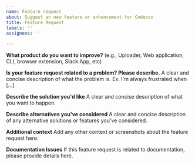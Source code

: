 ```yaml
---
name: Feature request
about: Suggest an new feature or enhancement for Codecov
title: Feature Request
labels: ''
assignees: ''

---
```


**What product do you want to improve?**
(e.g., Uploader, Web application, CLI, browser extension, Slack App, etc)

**Is your feature request related to a problem? Please describe.**
A clear and concise description of what the problem is. Ex. I'm always frustrated when [...]

**Describe the solution you'd like**
A clear and concise description of what you want to happen.

**Describe alternatives you've considered**
A clear and concise description of any alternative solutions or features you've considered.

**Additional context**
Add any other context or screenshots about the feature request here.

**Documentation Issues**
If this feature request is related to documentation, please provide details here.

